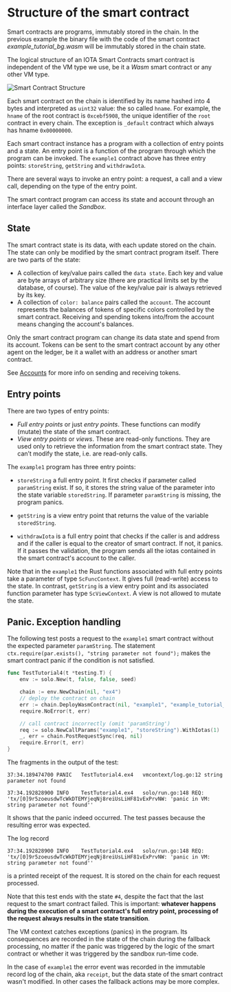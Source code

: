 # Structure of the smart contract

Smart contracts are programs, immutably stored in the chain. In the previous
example the binary file with the code of the smart contract
_example_tutorial_bg.wasm_ will be immutably stored in the chain state.

The logical structure of an IOTA Smart Contracts smart contract is independent of the VM type we
use, be it a _Wasm_ smart contract or any other VM type.

![Smart Contract Structure](/img/tutorial/SC-structure.png)

Each smart contract on the chain is identified by its name hashed into 4 bytes
and interpreted as `uint32` value: the so called `hname`. For example,
the `hname` of the root contract is `0xcebf5908`, the unique identifier of the
`root` contract in every chain. The exception is `_default` contract which always has hname `0x00000000`.

Each smart contract instance has a program with a collection of entry points and
a state. An entry point is a function of the program through which the program
can be invoked. The `example1` contract above has three entry
points: `storeString`, `getString` and `withdrawIota`.

There are several ways to invoke an entry point: a request, a call and a view
call, depending on the type of the entry point.

The smart contract program can access its state and account through an interface
layer called the _Sandbox_.

## State

The smart contract state is its data, with each update stored on the chain. The
state can only be modified by the smart contract program itself. There are two
parts of the state:

- A collection of key/value pairs called the `data state`. Each key and value
  are byte arrays of arbitrary size (there are practical limits set by the
  database, of course). The value of the key/value pair is always retrieved by
  its key.
- A collection of `color: balance` pairs called the `account`. The account
  represents the balances of tokens of specific colors controlled by the smart
  contract. Receiving and spending tokens into/from the account means changing
  the account's balances.

Only the smart contract program can change its data state and spend from its
account. Tokens can be sent to the smart contract account by any other agent on
the ledger, be it a wallet with an address or another smart contract.

See [Accounts](../guide/core_concepts/core_contracts/accounts.md) for more info on sending and receiving tokens.

## Entry points

There are two types of entry points:

- _Full entry points_ or just _entry points_. These functions can modify
  (mutate) the state of the smart contract.
- _View entry points_ or _views_. These are read-only functions. They are used
  only to retrieve the information from the smart contract state. They can’t
  modify the state, i.e. are read-only calls.

The `example1` program has three entry points:

- `storeString` a full entry point. It first checks if parameter
  called `paramString` exist. If so, it stores the string value of the parameter
  into the state variable `storedString`. If parameter `paramString` is missing,
  the program panics.

- `getString` is a view entry point that returns the value of the
  variable `storedString`.

- `withdrawIota` is a full entry point that checks if the caller is and address
  and if the caller is equal to the creator of smart contract. If not, it
  panics. If it passes the validation, the program sends all the iotas contained
  in the smart contract's account to the caller.

Note that in the `example1` the Rust functions associated with full entry points
take a parameter of type `ScFuncContext`. It gives full (read-write) access to
the state. In contrast, `getString` is a view entry point and its associated
function parameter has type `ScViewContext`. A view is not allowed to mutate 
the state.

## Panic. Exception handling

The following test posts a request to the `example1` smart contract without 
the expected parameter `paramString`. The
statement `ctx.require(par.exists(), "string parameter not found");` makes 
the smart contract panic if the condition is not satisfied.

```go
func TestTutorial4(t *testing.T) {
	env := solo.New(t, false, false, seed)

	chain := env.NewChain(nil, "ex4")
	// deploy the contract on chain
	err := chain.DeployWasmContract(nil, "example1", "example_tutorial_bg.wasm")
	require.NoError(t, err)

	// call contract incorrectly (omit 'paramString')
	req := solo.NewCallParams("example1", "storeString").WithIotas(1)
	_, err = chain.PostRequestSync(req, nil)
	require.Error(t, err)
}
```

The fragments in the output of the test:

```
37:34.189474700	PANIC	TestTutorial4.ex4	vmcontext/log.go:12	string parameter not found

37:34.192828900	INFO	TestTutorial4.ex4	solo/run.go:148	REQ: 'tx/[0]9r5zoeusdwTcWkDTEMYjeqNj8reiUsLiHF81vExPrvNW: 'panic in VM: string parameter not found''
``` 

It shows that the panic indeed occurred. The test passes because the resulting
error was expected.

The log record
```
37:34.192828900	INFO	TestTutorial4.ex4	solo/run.go:148	REQ: 'tx/[0]9r5zoeusdwTcWkDTEMYjeqNj8reiUsLiHF81vExPrvNW: 'panic in VM: string parameter not found''
```
is a printed receipt of the request. It is stored on the chain for each request processed.

Note that this test ends with the state `#4`, despite the fact that the last
request to the smart contract failed. This is important: **whatever happens
during the execution of a smart contract's full entry point, processing of the 
request always results in the state transition**.

The VM context catches exceptions (panics) in the program. Its consequences are
recorded in the state of the chain during the fallback processing, no matter if
the panic was triggered by the logic of the smart contract or whether it was 
triggered by the sandbox run-time code.

In the case of `example1` the error event was recorded in the immutable record
log of the chain, aka `receipt`, but the data state of the smart contract wasn't modified. In
other cases the fallback actions may be more complex.
